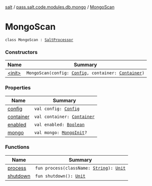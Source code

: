 [salt](../../index.md) / [pass.salt.code.modules.db.mongo](../index.md) / [MongoScan](./index.md)

# MongoScan

`class MongoScan : `[`SaltProcessor`](../../pass.salt.code.modules/-salt-processor/index.md)

### Constructors

| Name | Summary |
|---|---|
| [&lt;init&gt;](-init-.md) | `MongoScan(config: `[`Config`](../../pass.salt.code.loader.config/-config/index.md)`, container: `[`Container`](../../pass.salt.code.container/-container/index.md)`)` |

### Properties

| Name | Summary |
|---|---|
| [config](config.md) | `val config: `[`Config`](../../pass.salt.code.loader.config/-config/index.md) |
| [container](container.md) | `val container: `[`Container`](../../pass.salt.code.container/-container/index.md) |
| [enabled](enabled.md) | `val enabled: `[`Boolean`](https://kotlinlang.org/api/latest/jvm/stdlib/kotlin/-boolean/index.html) |
| [mongo](mongo.md) | `val mongo: `[`MongoInit`](../-mongo-init/index.md)`?` |

### Functions

| Name | Summary |
|---|---|
| [process](process.md) | `fun process(className: `[`String`](https://kotlinlang.org/api/latest/jvm/stdlib/kotlin/-string/index.html)`): `[`Unit`](https://kotlinlang.org/api/latest/jvm/stdlib/kotlin/-unit/index.html) |
| [shutdown](shutdown.md) | `fun shutdown(): `[`Unit`](https://kotlinlang.org/api/latest/jvm/stdlib/kotlin/-unit/index.html) |
